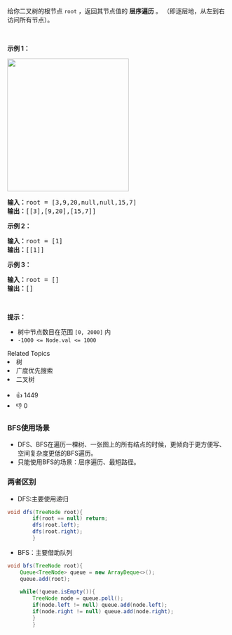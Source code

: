 <p>给你二叉树的根节点 <code>root</code> ，返回其节点值的 <strong>层序遍历</strong> 。 （即逐层地，从左到右访问所有节点）。</p>

<p>&nbsp;</p>

<p><strong>示例 1：</strong></p> 
<img alt="" src="https://assets.leetcode.com/uploads/2021/02/19/tree1.jpg" style="width: 277px; height: 302px;" /> 
<pre>
<strong>输入：</strong>root = [3,9,20,null,null,15,7]
<strong>输出：</strong>[[3],[9,20],[15,7]]
</pre>

<p><strong>示例 2：</strong></p>

<pre>
<strong>输入：</strong>root = [1]
<strong>输出：</strong>[[1]]
</pre>

<p><strong>示例 3：</strong></p>

<pre>
<strong>输入：</strong>root = []
<strong>输出：</strong>[]
</pre>

<p>&nbsp;</p>

<p><strong>提示：</strong></p>

<ul> 
 <li>树中节点数目在范围 <code>[0, 2000]</code> 内</li> 
 <li><code>-1000 &lt;= Node.val &lt;= 1000</code></li> 
</ul>

<div><div>Related Topics</div><div><li>树</li><li>广度优先搜索</li><li>二叉树</li></div></div><br><div><li>👍 1449</li><li>👎 0</li></div>

### BFS使用场景
- DFS、BFS在遍历一棵树、一张图上的所有结点的时候，更倾向于更方便写、空间复杂度更低的BFS遍历。
- 只能使用BFS的场景：层序遍历、最短路径。
### 两者区别
- DFS:主要使用递归
```JAVA
void dfs(TreeNode root){
        if(root == null) return;
        dfs(root.left);
        dfs(root.right);
        }
```
- BFS：主要借助队列
```java
void bfs(TreeNode root){
    Queue<TreeNode> queue = new ArrayDeque<>();
    queue.add(root);
    
    while(!queue.isEmpty()){
        TreeNode node = queue.poll();
        if(node.left != null) queue.add(node.left);
        if(node.right != null) queue.add(node.right);
        }
        }
```
